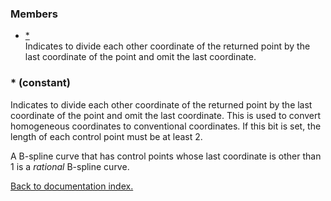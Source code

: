 ### Members

* [*](#_)<br>Indicates to divide each other coordinate of the returned point
by the last coordinate of the point and omit the last
coordinate.

<a name='_'></a>
### * (constant)

Indicates to divide each other coordinate of the returned point
by the last coordinate of the point and omit the last
coordinate. This is used to convert
homogeneous coordinates to conventional coordinates.
If this bit is set, the length of each control point must be at least 2.

A B-spline curve that has control points whose last coordinate is other than
1 is a <i>rational</i> B-spline curve.

[Back to documentation index.](index.md)
